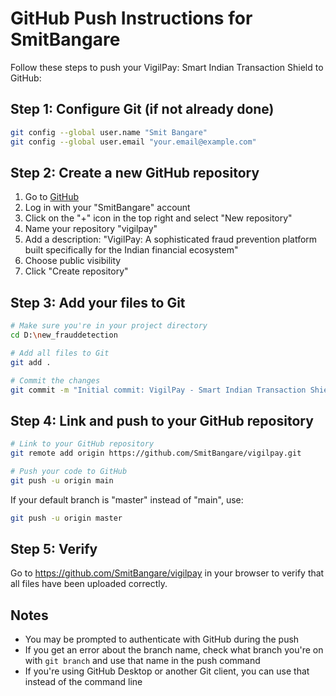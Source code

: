# GitHub Push Instructions for SmitBangare

Follow these steps to push your VigilPay: Smart Indian Transaction Shield to GitHub:

## Step 1: Configure Git (if not already done)

```bash
git config --global user.name "Smit Bangare"
git config --global user.email "your.email@example.com"
```

## Step 2: Create a new GitHub repository

1. Go to [GitHub](https://github.com)
2. Log in with your "SmitBangare" account
3. Click on the "+" icon in the top right and select "New repository"
4. Name your repository "vigilpay"
5. Add a description: "VigilPay: A sophisticated fraud prevention platform built specifically for the Indian financial ecosystem"
6. Choose public visibility
7. Click "Create repository"

## Step 3: Add your files to Git

```bash
# Make sure you're in your project directory
cd D:\new_frauddetection

# Add all files to Git
git add .

# Commit the changes
git commit -m "Initial commit: VigilPay - Smart Indian Transaction Shield"
```

## Step 4: Link and push to your GitHub repository

```bash
# Link to your GitHub repository
git remote add origin https://github.com/SmitBangare/vigilpay.git

# Push your code to GitHub
git push -u origin main
```

If your default branch is "master" instead of "main", use:

```bash
git push -u origin master
```

## Step 5: Verify

Go to https://github.com/SmitBangare/vigilpay in your browser to verify that all files have been uploaded correctly.

## Notes

- You may be prompted to authenticate with GitHub during the push
- If you get an error about the branch name, check what branch you're on with `git branch` and use that name in the push command
- If you're using GitHub Desktop or another Git client, you can use that instead of the command line 